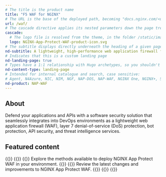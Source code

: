 ```yaml
---
# The title is the product name
title: "F5 WAF for NGINX"
# The URL is the base of the deployed path, becoming "docs.nginx.com/<url>/<other-pages>"
url: /waf/
# The cascade directive applies its nested parameters down the page tree until overwritten
cascade:
  # The logo file is resolved from the theme, in the folder /static/images/icons/
  logo: NGINX-App-Protect-WAF-product-icon.svg
# The subtitle displays directly underneath the heading of a given page
nd-subtitle: A lightweight, high-performance web application firewall for protecting APIs and applications
# Indicates that this is a custom landing page
nd-landing-page: true
# Types have a 1:1 relationship with Hugo archetypes, so you shouldn't need to change this
nd-content-type: landing-page
# Intended for internal catalogue and search, case sensitive:
# Agent, N4Azure, NIC, NIM, NGF, NAP-DOS, NAP-WAF, NGINX One, NGINX+, Solutions, Unit
nd-product: NAP-WAF
---
```


## About

Defend your applications and APIs with a software security solution that seamlessly integrates into DevOps environments as a lightweight web application firewall (WAF), layer 7 denial-of-service (DoS) protection, bot protection, API security, and threat intelligence services.

## Featured content
[//]: # "You can add a maximum of three cards: any extra will not display."
[//]: # "One card will take full width page: two will take half width each. Three will stack like an inverse pyramid."
[//]: # "Some examples of content could be the latest release note, the most common install path, and a popular new feature."

{{<card-layout>}}
  {{<card-section showAsCards="true" isFeaturedSection="true">}}
    {{<card title="Install NGINX App Protect WAF" titleUrl="/waf/install" >}}
      Explore the methods available to deploy NGINX App Protect WAF in your environment.
    {{</card>}}
    {{<card title="Changelog" titleUrl="/waf/changelog" icon="archive">}}
      Review the latest changes and improvements to NGINX App Protect WAF.
    {{</card>}}
  {{</card-section>}}
{{</card-layout>}}
